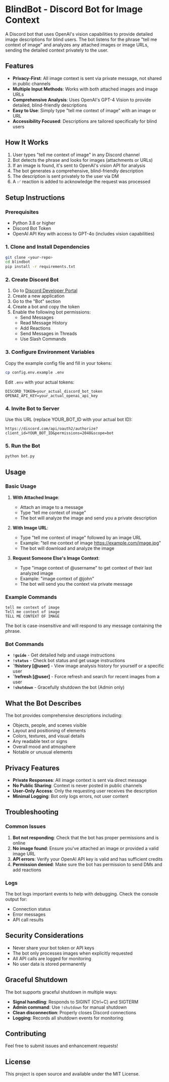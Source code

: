 # BlindBot - Discord Bot for Image Context

A Discord bot that uses OpenAI's vision capabilities to provide detailed image descriptions for blind users. The bot listens for the phrase "tell me context of image" and analyzes any attached images or image URLs, sending the detailed context privately to the user.

## Features

- **Privacy-First**: All image context is sent via private message, not shared in public channels
- **Multiple Input Methods**: Works with both attached images and image URLs
- **Comprehensive Analysis**: Uses OpenAI's GPT-4 Vision to provide detailed, blind-friendly descriptions
- **Easy to Use**: Simply type "tell me context of image" with an image or URL
- **Accessibility Focused**: Descriptions are tailored specifically for blind users

## How It Works

1. User types "tell me context of image" in any Discord channel
2. Bot detects the phrase and looks for images (attachments or URLs)
3. If an image is found, it's sent to OpenAI's vision API for analysis
4. The bot generates a comprehensive, blind-friendly description
5. The description is sent privately to the user via DM
6. A ✅ reaction is added to acknowledge the request was processed

## Setup Instructions

### Prerequisites

- Python 3.8 or higher
- Discord Bot Token
- OpenAI API Key with access to GPT-4o (includes vision capabilities)

### 1. Clone and Install Dependencies

```bash
git clone <your-repo>
cd blindbot
pip install -r requirements.txt
```

### 2. Create Discord Bot

1. Go to [Discord Developer Portal](https://discord.com/developers/applications)
2. Create a new application
3. Go to the "Bot" section
4. Create a bot and copy the token
5. Enable the following bot permissions:
   - Send Messages
   - Read Message History
   - Add Reactions
   - Send Messages in Threads
   - Use Slash Commands

### 3. Configure Environment Variables

Copy the example config file and fill in your tokens:

```bash
cp config.env.example .env
```

Edit `.env` with your actual tokens:

```env
DISCORD_TOKEN=your_actual_discord_bot_token
OPENAI_API_KEY=your_actual_openai_api_key
```

### 4. Invite Bot to Server

Use this URL (replace YOUR_BOT_ID with your actual bot ID):

```
https://discord.com/api/oauth2/authorize?client_id=YOUR_BOT_ID&permissions=2048&scope=bot
```

### 5. Run the Bot

```bash
python bot.py
```

## Usage

### Basic Usage

1. **With Attached Image**: 
   - Attach an image to a message
   - Type "tell me context of image"
   - The bot will analyze the image and send you a private description

2. **With Image URL**:
   - Type "tell me context of image" followed by an image URL
   - Example: "tell me context of image https://example.com/image.jpg"
   - The bot will download and analyze the image

3. **Request Someone Else's Image Context**:
   - Type "image context of @username" to get context of their last analyzed image
   - Example: "image context of @john"
   - The bot will send you the context via private message

### Example Commands

```
tell me context of image
Tell me context of image
TELL ME CONTEXT OF IMAGE
```

The bot is case-insensitive and will respond to any message containing the phrase.

### Bot Commands

- **`!guide`** - Get detailed help and usage instructions
- **`!status`** - Check bot status and get usage instructions
- **`!history [@user]** - View image analysis history for yourself or a specific user
- **`!refresh [@user]** - Force refresh and search for recent images from a user
- **`!shutdown`** - Gracefully shutdown the bot (Admin only)

## What the Bot Describes

The bot provides comprehensive descriptions including:

- Objects, people, and scenes visible
- Layout and positioning of elements
- Colors, textures, and visual details
- Any readable text or signs
- Overall mood and atmosphere
- Notable or unusual elements

## Privacy Features

- **Private Responses**: All image context is sent via direct message
- **No Public Sharing**: Context is never posted in public channels
- **User-Only Access**: Only the requesting user receives the description
- **Minimal Logging**: Bot only logs errors, not user content

## Troubleshooting

### Common Issues

1. **Bot not responding**: Check that the bot has proper permissions and is online
2. **No image found**: Ensure you've attached an image or provided a valid image URL
3. **API errors**: Verify your OpenAI API key is valid and has sufficient credits
4. **Permission denied**: Make sure the bot has permission to send DMs and add reactions

### Logs

The bot logs important events to help with debugging. Check the console output for:
- Connection status
- Error messages
- API call results

## Security Considerations

- Never share your bot token or API keys
- The bot only processes images when explicitly requested
- All API calls are logged for monitoring
- No user data is stored permanently

## Graceful Shutdown

The bot supports graceful shutdown in multiple ways:
- **Signal handling**: Responds to SIGINT (Ctrl+C) and SIGTERM
- **Admin command**: Use `!shutdown` for manual shutdown
- **Clean disconnection**: Properly closes Discord connections
- **Logging**: Records all shutdown events for monitoring

## Contributing

Feel free to submit issues and enhancement requests!

## License

This project is open source and available under the MIT License.
